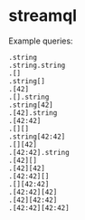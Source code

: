 # streamql

Example queries:

```streamql
.string
.string.string
.[]
.string[]
.[42]
.[].string
.string[42]
.[42].string
.[42:42]
.[][]
.string[42:42]
.[][42]
.[42:42].string
.[42][]
.[42][42]
.[42:42][]
.[][42:42]
.[42:42][42]
.[42][42:42]
.[42:42][42:42]
```
